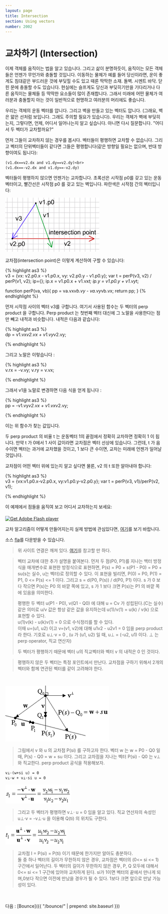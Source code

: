```yaml
---
layout: page
title: Intersection
section: Using vectors
number: 2002
---
```


# 교차하기 (Intersection)

이제 객체를 움직이는 법을 알고 있습니다. 그리고 삶이 분명하듯이, 움직이는 모든 객체들은 언젠가 무언가와 충돌할 것입니다. 이동하는 물체가 예를 들어 당신이라면, 운이 좋게도 침대같은 부드러운 것에 부딪힐 수도 있고 때론 딱딱한 소재. 돌벽. 시멘트 바닥. 닫힌 문에 충돌할 수도 있습니다. 현실에는 슬프게도 당신과 부딪히기만을 기다리거나 다른 움직이는 물체들 등 딱딱한 요소들이 많이 존재합니다. 그래서 미래에 어떤 물체가 여러분과 충돌할지 아는 것이 일반적으로 현명하고 여러분의 머리에도 좋습니다.

우리는 객체의 운동 벡터를 압니다. 그리고 벽을 만들고 있는 벡터도 압니다. (그래요, 벽은 얇은 선처럼 보입니다. 그래도 주의할 필요가 있습니다). 우리는 객체가 벽에 부딪히는지, 그렇다면, 언제, 어디서 일어나는지 알고 싶습니다. 아니면 다시 질문합니다. "어디서 두 벡터가 교차할까요?"

먼저 그들이 교차하지 않는 경우를 봅시다. 벡터들이 평행하면 교차할 수 없습니다. 그리고 벡터의 단위벡터들이 같다면 그들은 평행합니다(같은 방향일 필요는 없으며, 반대 방향이여도 됩니다):

```
(v1.dx==v2.dx and v1.dy==v2.dy)<br>
(v1.dx==-v2.dx and v1.dy==-v2.dy)
```

벡터들이 평행하지 않으면 언젠가는 교차합니다. 초록선은 시작점 p0를 갖고 있는 운동 벡터이고, 빨간선은 시작점 p0 를 갖고 있는 벽입니다. 파란색은 시작점 간의 벡터입니다:

![Alt 교차점](../img/tut05_1.gif)

교차점(intersection point)은 이렇게 계산하여 구할 수 있습니다:

{% highlight as3 %}  
v3 = {vx: v2.p0.x - v1.p0.x, vy: v2.p0.y - v1.p0.y};
var t = perP(v3, v2) / perP(v1, v2);
ip={};
ip.x = v1.p0.x + v1.vx*t;
ip.y = v1.p0.y + v1.vy*t;

function perP(va, vb){
	pp = va.vx*vb.vy - va.vy*vb.vx;
	return pp;
}
{% endhighlight %}

먼저 시작점 사이의 벡터 v3를 구합니다. 여기서 사용된 함수는 두 벡터의 perp product 을 구합니다. Perp product 는 첫번째 벡터 대신에 그 노말을 사용한다는 점만 빼고 내적과 비슷합니다. 내적은 다음과 같습니다:

{% highlight as3 %}  
dp = v1.vx*v2.vx + v1.vy*v2.vy;

{% endhighlight %}

그리고 노말은 이렇습니다 :

{% highlight as3 %}  
v.rx = -v.vy;
v.ry = v.vx;

{% endhighlight %}

그래서 v1을 노말로 변경하면 다음 식을 얻게 됩니다 :

{% highlight as3 %}  
pp = -v1.vy*v2.vx + v1.vx*v2.vy;

{% endhighlight %}

이는 위 함수가 찾는 값입니다.

두 perp product 의 비율 t 는 운동벡터 1의 끝점에서 정확히 교차하면 정확히 1 이 됩니다. 만약 t 가 0에서 1 사이 값이라면 교차점은 벡터 선상에 있습니다. 그런데, t 가 음수이면 벡터는 과거에 교차했을 것이고, 1 보다 큰 수이면, 교차는 미래에 언젠가 일어날 것입니다.

교차점이 어떤 벡터 위에 있는지 알고 싶다면 물론, v2 의 t 또한 알아내야 합니다:

{% highlight as3 %}  
v3 = {vx:v1.p0.x-v2.p0.x, vy:v1.p0.y-v2.p0.y};
var t = perP(v3, v1)/perP(v2, v1);

{% endhighlight %}

이 예제에서 점들을 움직여 보고 어디서 교차하는지 보세요:

<div id="flashContent">
    <object classid="clsid:d27cdb6e-ae6d-11cf-96b8-444553540000" width="300" height="200" id="vect5" align="middle">
        <param name="movie" value="vect5.swf" />
        <param name="quality" value="high" />
        <param name="bgcolor" value="#ffffff" />
        <param name="play" value="true" />
        <param name="loop" value="true" />
        <param name="wmode" value="opaque" />
        <param name="scale" value="noborder" />
        <param name="menu" value="false" />
        <param name="devicefont" value="false" />
        <param name="salign" value="" />
        <param name="allowScriptAccess" value="sameDomain" />
        <!--[if !IE]>-->
        <object type="application/x-shockwave-flash" data="vect5.swf" width="300" height="200">
            <param name="movie" value="vect5.swf" />
            <param name="quality" value="high" />
            <param name="bgcolor" value="#ffffff" />
            <param name="play" value="true" />
            <param name="loop" value="true" />
            <param name="wmode" value="opaque" />
            <param name="scale" value="noborder" />
            <param name="menu" value="false" />
            <param name="devicefont" value="false" />
            <param name="salign" value="" />
            <param name="allowScriptAccess" value="sameDomain" />
        <!--<![endif]-->
            <a href="http://www.adobe.com/go/getflash">
                <img src="http://www.adobe.com/images/shared/download_buttons/get_flash_player.gif" alt="Get Adobe Flash player" />
            </a>
        <!--[if !IE]>-->
        </object>
        <!--<![endif]-->
    </object>
</div>

교차 알고리즘이 어떻게 만들어지는지 실제 방법에 관심있다면, [여기](http://softsurfer.com/Archive/algorithm_0104/algorithm_0104B.htm)를 보기 바랍니다.

소스 <a href="vect5.fla">fla</a>를 다운받을 수 있습니다.

>위 사이트 연결은 깨져 있다. [여기](http://geomalgorithms.com/a05-_intersect-1.html)를 참고할 만 하다.

>벡터 교차에 대한 추가 설명을 붙여본다.
>먼저 두 점(P0, P1)를 지나는 백터 방정식을 매개변수로 표현한 방정식으로 표현하면, P(s) = P0 + s(P1 - P0) = P0 + su(s는 실수, u는 벡터)로 정의할 수 있다. 이 표현을 빌리면, P(0) = P0, P(1) = P1, 0 <= P(s) <= 1 이다. 그리고 s = d(P0, P(s)) / d(P0, P1) 이다. s 가 0 보다 작으면 P(s)는 P0 의 바깥 쪽에 있고, s 가 1 보다 크면 P(s)는 P1 의 바깥 쪽에 있음을 의미한다.
>
>
>평행한 두 벡터 u(P1 - P0), v(Q1 - Q0) 에 대해 u = Cv 가 성립된다.(C는 실수) <br>
>같은 의미로 u/v 값은 항상 같은 값을 유지하는데 u(1)/v(1) = u(k) / v(k) 으로 표현할 수 있다. <br>
>u(1)v(k) - u(k)v(1) = 0 으로 수식정리를 할 수 있다. <br>
>이때 u=(u1, u2) 이고 v=(v1, v2)에 대해 u1v2 - u2v1 = 0 임을 perp product 라 한다. 기호로 u⊥·v = 0 , (u 가 (u1, u2) 일 때, u⊥ = (-u2, u1) 이다. ⊥ 는 perp operator, 직교 연산자)
>
>두 벡터가 평행하기 때문에 벡터 u의 직교벡터와 벡터 v 의 내적은 0 인 것이다.


>평행하지 않은 두 벡터는 특정 포인트에서 만난다. 교차점을 구하기 위해서 2개의 벡터와 함께 연관된 벡터를 같이 고려해야 한다.

<br>

![Alt Vector Intersection](../img/my05_1.gif)


>그림에서 v 와 u 의 교차점  P(si) 를 구하고자 한다. 벡터 w 는 w = P0 - Q0 일 때, P(s) - Q0 = w + su 이다. 그리고 교차점을 지나는 벡터 P(si) - Q0 는 v⊥와 직교한다. perp product 공식을 적용해보자.

    v⊥·(w+si u) = 0
    v⊥·w + v⊥·si u = 0

![Alt Vector Intersection](../img/my05_2.gif)

>그리고 두 벡터가 평행하면 v⊥· u = 0 임을 알고 있다. 직교 연산자의 속성인 u⊥·v = -v⊥·u 을 이용해 Q(ti) 의 위치도 구한다.

![Alt Vector Intersection](../img/my05_3.gif)


>교차점 I = P(si) = P(ti) 이기 때문에 한가지만 알아도 충분하다.<br>
>둘 중 하나 벡터의 길이가 무한하지 않은 경우, 교차점은 벡터의 (0<= si <= 1) 구간에서 일어난다. 두 벡터의 길이가 무한하지 않은 경우, P, Q 모두에 대해서 0<= si <= 1 구간에 있어야 교차하게 된다. si가 1이면 벡터의 끝에서 만나게 되며,0보다 작으면 이전에 만났을 경우가 될 수 있다. 1보다 크면 앞으로 만날 가능성이 있다.

<br>
<br>
다음 : [Bounce]({{ "/bounce/" | prepend: site.baseurl }})



